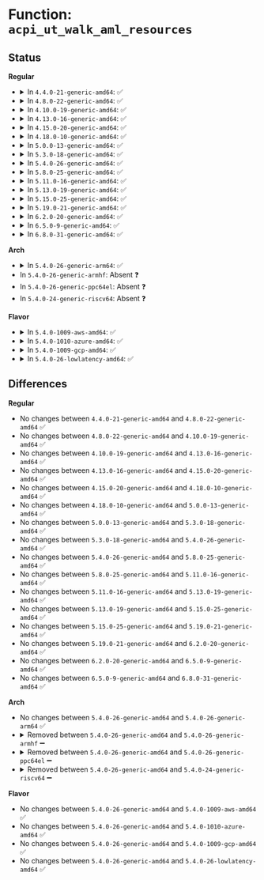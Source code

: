 # Function: <code>acpi_ut_walk_aml_resources</code>

## Status
<b>Regular</b>
<ul>
<li>
<details>
<summary>In <code>4.4.0-21-generic-amd64</code>: ✅</summary>

```c
acpi_status acpi_ut_walk_aml_resources(struct acpi_walk_state * walk_state, u8 * aml, acpi_size aml_length, acpi_walk_aml_callback user_function, void * * context)
```

```json
{
  "name": "acpi_ut_walk_aml_resources",
  "collision_type": "Unique Global",
  "inline_type": "No",
  "funcs": [
    {
      "addr": 18446744071583734986,
      "name": "acpi_ut_walk_aml_resources",
      "external": true,
      "loc": "drivers/acpi/acpica/utresrc.c:410",
      "file": "drivers/acpi/acpica/utresrc.c",
      "inline": "seen, unknown",
      "caller_inline": [],
      "caller_func": [
        "drivers/acpi/acpica/rscreate.c:acpi_buffer_to_resource",
        "drivers/acpi/acpica/rscreate.c:acpi_rs_create_resource_list",
        "drivers/acpi/acpica/utresrc.c:acpi_ut_get_resource_end_tag"
      ]
    }
  ],
  "symbols": [
    {
      "addr": 18446744071583734986,
      "name": "acpi_ut_walk_aml_resources",
      "section": ".text",
      "bind": "STB_GLOBAL",
      "size": 293
    }
  ]
}
```
</details>
</li>
<li>
<details>
<summary>In <code>4.8.0-22-generic-amd64</code>: ✅</summary>

```c
acpi_status acpi_ut_walk_aml_resources(struct acpi_walk_state * walk_state, u8 * aml, acpi_size aml_length, acpi_walk_aml_callback user_function, void * * context)
```

```json
{
  "name": "acpi_ut_walk_aml_resources",
  "collision_type": "Unique Global",
  "inline_type": "No",
  "funcs": [
    {
      "addr": 18446744071584059235,
      "name": "acpi_ut_walk_aml_resources",
      "external": true,
      "loc": "drivers/acpi/acpica/utresrc.c:410",
      "file": "drivers/acpi/acpica/utresrc.c",
      "inline": "seen, unknown",
      "caller_inline": [],
      "caller_func": [
        "drivers/acpi/acpica/rscreate.c:acpi_rs_create_resource_list",
        "drivers/acpi/acpica/rscreate.c:acpi_buffer_to_resource",
        "drivers/acpi/acpica/utresrc.c:acpi_ut_get_resource_end_tag"
      ]
    }
  ],
  "symbols": [
    {
      "addr": 18446744071584059235,
      "name": "acpi_ut_walk_aml_resources",
      "section": ".text",
      "bind": "STB_GLOBAL",
      "size": 310
    }
  ]
}
```
</details>
</li>
<li>
<details>
<summary>In <code>4.10.0-19-generic-amd64</code>: ✅</summary>

```c
acpi_status acpi_ut_walk_aml_resources(struct acpi_walk_state * walk_state, u8 * aml, acpi_size aml_length, acpi_walk_aml_callback user_function, void * * context)
```

```json
{
  "name": "acpi_ut_walk_aml_resources",
  "collision_type": "Unique Global",
  "inline_type": "No",
  "funcs": [
    {
      "addr": 18446744071584201082,
      "name": "acpi_ut_walk_aml_resources",
      "external": true,
      "loc": "drivers/acpi/acpica/utresrc.c:410",
      "file": "drivers/acpi/acpica/utresrc.c",
      "inline": "seen, unknown",
      "caller_inline": [],
      "caller_func": [
        "drivers/acpi/acpica/rscreate.c:acpi_rs_create_resource_list",
        "drivers/acpi/acpica/rscreate.c:acpi_buffer_to_resource",
        "drivers/acpi/acpica/utresrc.c:acpi_ut_get_resource_end_tag"
      ]
    }
  ],
  "symbols": [
    {
      "addr": 18446744071584201082,
      "name": "acpi_ut_walk_aml_resources",
      "section": ".text",
      "bind": "STB_GLOBAL",
      "size": 310
    }
  ]
}
```
</details>
</li>
<li>
<details>
<summary>In <code>4.13.0-16-generic-amd64</code>: ✅</summary>

```c
acpi_status acpi_ut_walk_aml_resources(struct acpi_walk_state * walk_state, u8 * aml, acpi_size aml_length, acpi_walk_aml_callback user_function, void * * context)
```

```json
{
  "name": "acpi_ut_walk_aml_resources",
  "collision_type": "Unique Global",
  "inline_type": "No",
  "funcs": [
    {
      "addr": 18446744071584268688,
      "name": "acpi_ut_walk_aml_resources",
      "external": true,
      "loc": "drivers/acpi/acpica/utresrc.c:173",
      "file": "drivers/acpi/acpica/utresrc.c",
      "inline": "seen, unknown",
      "caller_inline": [],
      "caller_func": [
        "drivers/acpi/acpica/rscreate.c:acpi_rs_create_resource_list",
        "drivers/acpi/acpica/rscreate.c:acpi_buffer_to_resource",
        "drivers/acpi/acpica/utresrc.c:acpi_ut_get_resource_end_tag"
      ]
    }
  ],
  "symbols": [
    {
      "addr": 18446744071584268688,
      "name": "acpi_ut_walk_aml_resources",
      "section": ".text",
      "bind": "STB_GLOBAL",
      "size": 308
    }
  ]
}
```
</details>
</li>
<li>
<details>
<summary>In <code>4.15.0-20-generic-amd64</code>: ✅</summary>

```c
acpi_status acpi_ut_walk_aml_resources(struct acpi_walk_state * walk_state, u8 * aml, acpi_size aml_length, acpi_walk_aml_callback user_function, void * * context)
```

```json
{
  "name": "acpi_ut_walk_aml_resources",
  "collision_type": "Unique Global",
  "inline_type": "No",
  "funcs": [
    {
      "addr": 18446744071584638945,
      "name": "acpi_ut_walk_aml_resources",
      "external": true,
      "loc": "drivers/acpi/acpica/utresrc.c:173",
      "file": "drivers/acpi/acpica/utresrc.c",
      "inline": "seen, unknown",
      "caller_inline": [],
      "caller_func": [
        "drivers/acpi/acpica/rscreate.c:acpi_rs_create_resource_list",
        "drivers/acpi/acpica/rscreate.c:acpi_buffer_to_resource",
        "drivers/acpi/acpica/utresrc.c:acpi_ut_get_resource_end_tag"
      ]
    }
  ],
  "symbols": [
    {
      "addr": 18446744071584638945,
      "name": "acpi_ut_walk_aml_resources",
      "section": ".text",
      "bind": "STB_GLOBAL",
      "size": 562
    }
  ]
}
```
</details>
</li>
<li>
<details>
<summary>In <code>4.18.0-10-generic-amd64</code>: ✅</summary>

```c
acpi_status acpi_ut_walk_aml_resources(struct acpi_walk_state * walk_state, u8 * aml, acpi_size aml_length, acpi_walk_aml_callback user_function, void * * context)
```

```json
{
  "name": "acpi_ut_walk_aml_resources",
  "collision_type": "Unique Global",
  "inline_type": "No",
  "funcs": [
    {
      "addr": 18446744071584864650,
      "name": "acpi_ut_walk_aml_resources",
      "external": true,
      "loc": "drivers/acpi/acpica/utresrc.c:137",
      "file": "drivers/acpi/acpica/utresrc.c",
      "inline": "seen, unknown",
      "caller_inline": [],
      "caller_func": [
        "drivers/acpi/acpica/rscreate.c:acpi_rs_create_resource_list",
        "drivers/acpi/acpica/rscreate.c:acpi_buffer_to_resource",
        "drivers/acpi/acpica/utresrc.c:acpi_ut_get_resource_end_tag"
      ]
    }
  ],
  "symbols": [
    {
      "addr": 18446744071584864650,
      "name": "acpi_ut_walk_aml_resources",
      "section": ".text",
      "bind": "STB_GLOBAL",
      "size": 562
    }
  ]
}
```
</details>
</li>
<li>
<details>
<summary>In <code>5.0.0-13-generic-amd64</code>: ✅</summary>

```c
acpi_status acpi_ut_walk_aml_resources(struct acpi_walk_state * walk_state, u8 * aml, acpi_size aml_length, acpi_walk_aml_callback user_function, void * * context)
```

```json
{
  "name": "acpi_ut_walk_aml_resources",
  "collision_type": "Unique Global",
  "inline_type": "No",
  "funcs": [
    {
      "addr": 18446744071584968150,
      "name": "acpi_ut_walk_aml_resources",
      "external": true,
      "loc": "drivers/acpi/acpica/utresrc.c:137",
      "file": "drivers/acpi/acpica/utresrc.c",
      "inline": "seen, unknown",
      "caller_inline": [],
      "caller_func": [
        "drivers/acpi/acpica/rscreate.c:acpi_rs_create_resource_list",
        "drivers/acpi/acpica/rscreate.c:acpi_buffer_to_resource",
        "drivers/acpi/acpica/utresrc.c:acpi_ut_get_resource_end_tag"
      ]
    }
  ],
  "symbols": [
    {
      "addr": 18446744071584968150,
      "name": "acpi_ut_walk_aml_resources",
      "section": ".text",
      "bind": "STB_GLOBAL",
      "size": 561
    }
  ]
}
```
</details>
</li>
<li>
<details>
<summary>In <code>5.3.0-18-generic-amd64</code>: ✅</summary>

```c
acpi_status acpi_ut_walk_aml_resources(struct acpi_walk_state * walk_state, u8 * aml, acpi_size aml_length, acpi_walk_aml_callback user_function, void * * context)
```

```json
{
  "name": "acpi_ut_walk_aml_resources",
  "collision_type": "Unique Global",
  "inline_type": "No",
  "funcs": [
    {
      "addr": 18446744071585171379,
      "name": "acpi_ut_walk_aml_resources",
      "external": true,
      "loc": "drivers/acpi/acpica/utresrc.c:137",
      "file": "drivers/acpi/acpica/utresrc.c",
      "inline": "seen, unknown",
      "caller_inline": [],
      "caller_func": [
        "drivers/acpi/acpica/rscreate.c:acpi_rs_create_resource_list",
        "drivers/acpi/acpica/rscreate.c:acpi_buffer_to_resource",
        "drivers/acpi/acpica/utresrc.c:acpi_ut_get_resource_end_tag"
      ]
    }
  ],
  "symbols": [
    {
      "addr": 18446744071585171379,
      "name": "acpi_ut_walk_aml_resources",
      "section": ".text",
      "bind": "STB_GLOBAL",
      "size": 566
    }
  ]
}
```
</details>
</li>
<li>
<details>
<summary>In <code>5.4.0-26-generic-amd64</code>: ✅</summary>

```c
acpi_status acpi_ut_walk_aml_resources(struct acpi_walk_state * walk_state, u8 * aml, acpi_size aml_length, acpi_walk_aml_callback user_function, void * * context)
```

```json
{
  "name": "acpi_ut_walk_aml_resources",
  "collision_type": "Unique Global",
  "inline_type": "No",
  "funcs": [
    {
      "addr": 18446744071585307736,
      "name": "acpi_ut_walk_aml_resources",
      "external": true,
      "loc": "drivers/acpi/acpica/utresrc.c:137",
      "file": "drivers/acpi/acpica/utresrc.c",
      "inline": "seen, unknown",
      "caller_inline": [],
      "caller_func": [
        "drivers/acpi/acpica/rscreate.c:acpi_rs_create_resource_list",
        "drivers/acpi/acpica/rscreate.c:acpi_buffer_to_resource",
        "drivers/acpi/acpica/utresrc.c:acpi_ut_get_resource_end_tag"
      ]
    }
  ],
  "symbols": [
    {
      "addr": 18446744071585307736,
      "name": "acpi_ut_walk_aml_resources",
      "section": ".text",
      "bind": "STB_GLOBAL",
      "size": 566
    }
  ]
}
```
</details>
</li>
<li>
<details>
<summary>In <code>5.8.0-25-generic-amd64</code>: ✅</summary>

```c
acpi_status acpi_ut_walk_aml_resources(struct acpi_walk_state * walk_state, u8 * aml, acpi_size aml_length, acpi_walk_aml_callback user_function, void * * context)
```

```json
{
  "name": "acpi_ut_walk_aml_resources",
  "collision_type": "Unique Global",
  "inline_type": "No",
  "funcs": [
    {
      "addr": 18446744071586014263,
      "name": "acpi_ut_walk_aml_resources",
      "external": true,
      "loc": "drivers/acpi/acpica/utresrc.c:137",
      "file": "drivers/acpi/acpica/utresrc.c",
      "inline": "seen, unknown",
      "caller_inline": [],
      "caller_func": [
        "drivers/acpi/acpica/rscreate.c:acpi_rs_create_resource_list",
        "drivers/acpi/acpica/rscreate.c:acpi_buffer_to_resource",
        "drivers/acpi/acpica/utresrc.c:acpi_ut_get_resource_end_tag"
      ]
    }
  ],
  "symbols": [
    {
      "addr": 18446744071586014263,
      "name": "acpi_ut_walk_aml_resources",
      "section": ".text",
      "bind": "STB_GLOBAL",
      "size": 566
    }
  ]
}
```
</details>
</li>
<li>
<details>
<summary>In <code>5.11.0-16-generic-amd64</code>: ✅</summary>

```c
acpi_status acpi_ut_walk_aml_resources(struct acpi_walk_state * walk_state, u8 * aml, acpi_size aml_length, acpi_walk_aml_callback user_function, void * * context)
```

```json
{
  "name": "acpi_ut_walk_aml_resources",
  "collision_type": "Unique Global",
  "inline_type": "No",
  "funcs": [
    {
      "addr": 18446744071586137058,
      "name": "acpi_ut_walk_aml_resources",
      "external": true,
      "loc": "drivers/acpi/acpica/utresrc.c:137",
      "file": "drivers/acpi/acpica/utresrc.c",
      "inline": "seen, unknown",
      "caller_inline": [],
      "caller_func": [
        "drivers/acpi/acpica/rscreate.c:acpi_rs_create_resource_list",
        "drivers/acpi/acpica/rscreate.c:acpi_buffer_to_resource",
        "drivers/acpi/acpica/utresrc.c:acpi_ut_get_resource_end_tag"
      ]
    }
  ],
  "symbols": [
    {
      "addr": 18446744071586137058,
      "name": "acpi_ut_walk_aml_resources",
      "section": ".text",
      "bind": "STB_GLOBAL",
      "size": 566
    }
  ]
}
```
</details>
</li>
<li>
<details>
<summary>In <code>5.13.0-19-generic-amd64</code>: ✅</summary>

```c
acpi_status acpi_ut_walk_aml_resources(struct acpi_walk_state * walk_state, u8 * aml, acpi_size aml_length, acpi_walk_aml_callback user_function, void * * context)
```

```json
{
  "name": "acpi_ut_walk_aml_resources",
  "collision_type": "Unique Global",
  "inline_type": "No",
  "funcs": [
    {
      "addr": 18446744071586013827,
      "name": "acpi_ut_walk_aml_resources",
      "external": true,
      "loc": "drivers/acpi/acpica/utresrc.c:138",
      "file": "drivers/acpi/acpica/utresrc.c",
      "inline": "seen, unknown",
      "caller_inline": [],
      "caller_func": [
        "drivers/acpi/acpica/rscreate.c:acpi_rs_create_resource_list",
        "drivers/acpi/acpica/rscreate.c:acpi_buffer_to_resource",
        "drivers/acpi/acpica/utresrc.c:acpi_ut_get_resource_end_tag"
      ]
    }
  ],
  "symbols": [
    {
      "addr": 18446744071586013827,
      "name": "acpi_ut_walk_aml_resources",
      "section": ".text",
      "bind": "STB_GLOBAL",
      "size": 563
    }
  ]
}
```
</details>
</li>
<li>
<details>
<summary>In <code>5.15.0-25-generic-amd64</code>: ✅</summary>

```c
acpi_status acpi_ut_walk_aml_resources(struct acpi_walk_state * walk_state, u8 * aml, acpi_size aml_length, acpi_walk_aml_callback user_function, void * * context)
```

```json
{
  "name": "acpi_ut_walk_aml_resources",
  "collision_type": "Unique Global",
  "inline_type": "No",
  "funcs": [
    {
      "addr": 18446744071586504175,
      "name": "acpi_ut_walk_aml_resources",
      "external": true,
      "loc": "drivers/acpi/acpica/utresrc.c:138",
      "file": "drivers/acpi/acpica/utresrc.c",
      "inline": "seen, unknown",
      "caller_inline": [],
      "caller_func": [
        "drivers/acpi/acpica/rscreate.c:acpi_rs_create_resource_list",
        "drivers/acpi/acpica/rscreate.c:acpi_buffer_to_resource",
        "drivers/acpi/acpica/utresrc.c:acpi_ut_get_resource_end_tag"
      ]
    }
  ],
  "symbols": [
    {
      "addr": 18446744071586504175,
      "name": "acpi_ut_walk_aml_resources",
      "section": ".text",
      "bind": "STB_GLOBAL",
      "size": 563
    }
  ]
}
```
</details>
</li>
<li>
<details>
<summary>In <code>5.19.0-21-generic-amd64</code>: ✅</summary>

```c
acpi_status acpi_ut_walk_aml_resources(struct acpi_walk_state * walk_state, u8 * aml, acpi_size aml_length, acpi_walk_aml_callback user_function, void * * context)
```

```json
{
  "name": "acpi_ut_walk_aml_resources",
  "collision_type": "Unique Global",
  "inline_type": "No",
  "funcs": [
    {
      "addr": 18446744071587759646,
      "name": "acpi_ut_walk_aml_resources",
      "external": true,
      "loc": "drivers/acpi/acpica/utresrc.c:138",
      "file": "drivers/acpi/acpica/utresrc.c",
      "inline": "seen, unknown",
      "caller_inline": [],
      "caller_func": [
        "drivers/acpi/acpica/rscreate.c:acpi_rs_create_resource_list",
        "drivers/acpi/acpica/rscreate.c:acpi_buffer_to_resource",
        "drivers/acpi/acpica/utresrc.c:acpi_ut_get_resource_end_tag"
      ]
    }
  ],
  "symbols": [
    {
      "addr": 18446744071587759646,
      "name": "acpi_ut_walk_aml_resources",
      "section": ".text",
      "bind": "STB_GLOBAL",
      "size": 601
    }
  ]
}
```
</details>
</li>
<li>
<details>
<summary>In <code>6.2.0-20-generic-amd64</code>: ✅</summary>

```c
acpi_status acpi_ut_walk_aml_resources(struct acpi_walk_state * walk_state, u8 * aml, acpi_size aml_length, acpi_walk_aml_callback user_function, void * * context)
```

```json
{
  "name": "acpi_ut_walk_aml_resources",
  "collision_type": "Unique Global",
  "inline_type": "No",
  "funcs": [
    {
      "addr": 18446744071589087504,
      "name": "acpi_ut_walk_aml_resources",
      "external": true,
      "loc": "drivers/acpi/acpica/utresrc.c:138",
      "file": "drivers/acpi/acpica/utresrc.c",
      "inline": "seen, unknown",
      "caller_inline": [],
      "caller_func": [
        "drivers/acpi/acpica/rscreate.c:acpi_rs_create_resource_list",
        "drivers/acpi/acpica/rscreate.c:acpi_buffer_to_resource",
        "drivers/acpi/acpica/utresrc.c:acpi_ut_get_resource_end_tag"
      ]
    }
  ],
  "symbols": [
    {
      "addr": 18446744071589087504,
      "name": "acpi_ut_walk_aml_resources",
      "section": ".text",
      "bind": "STB_GLOBAL",
      "size": 699
    }
  ]
}
```
</details>
</li>
<li>
<details>
<summary>In <code>6.5.0-9-generic-amd64</code>: ✅</summary>

```c
acpi_status acpi_ut_walk_aml_resources(struct acpi_walk_state * walk_state, u8 * aml, acpi_size aml_length, acpi_walk_aml_callback user_function, void * * context)
```

```json
{
  "name": "acpi_ut_walk_aml_resources",
  "collision_type": "Unique Global",
  "inline_type": "No",
  "funcs": [
    {
      "addr": 18446744071589379344,
      "name": "acpi_ut_walk_aml_resources",
      "external": true,
      "loc": "drivers/acpi/acpica/utresrc.c:141",
      "file": "drivers/acpi/acpica/utresrc.c",
      "inline": "seen, unknown",
      "caller_inline": [],
      "caller_func": [
        "drivers/acpi/acpica/rscreate.c:acpi_rs_create_resource_list",
        "drivers/acpi/acpica/rscreate.c:acpi_buffer_to_resource",
        "drivers/acpi/acpica/utresrc.c:acpi_ut_get_resource_end_tag"
      ]
    }
  ],
  "symbols": [
    {
      "addr": 18446744071589379344,
      "name": "acpi_ut_walk_aml_resources",
      "section": ".text",
      "bind": "STB_GLOBAL",
      "size": 698
    }
  ]
}
```
</details>
</li>
<li>
<details>
<summary>In <code>6.8.0-31-generic-amd64</code>: ✅</summary>

```c
acpi_status acpi_ut_walk_aml_resources(struct acpi_walk_state * walk_state, u8 * aml, acpi_size aml_length, acpi_walk_aml_callback user_function, void * * context)
```

```json
{
  "name": "acpi_ut_walk_aml_resources",
  "collision_type": "Unique Global",
  "inline_type": "No",
  "funcs": [
    {
      "addr": 18446744071589686496,
      "name": "acpi_ut_walk_aml_resources",
      "external": true,
      "loc": "drivers/acpi/acpica/utresrc.c:141",
      "file": "drivers/acpi/acpica/utresrc.c",
      "inline": "seen, unknown",
      "caller_inline": [],
      "caller_func": [
        "drivers/acpi/acpica/rscreate.c:acpi_rs_create_resource_list",
        "drivers/acpi/acpica/rscreate.c:acpi_buffer_to_resource",
        "drivers/acpi/acpica/utresrc.c:acpi_ut_get_resource_end_tag"
      ]
    }
  ],
  "symbols": [
    {
      "addr": 18446744071589686496,
      "name": "acpi_ut_walk_aml_resources",
      "section": ".text",
      "bind": "STB_GLOBAL",
      "size": 698
    }
  ]
}
```
</details>
</li>
</ul>
<b>Arch</b>
<ul>
<li>
<details>
<summary>In <code>5.4.0-26-generic-arm64</code>: ✅</summary>

```c
acpi_status acpi_ut_walk_aml_resources(struct acpi_walk_state * walk_state, u8 * aml, acpi_size aml_length, acpi_walk_aml_callback user_function, void * * context)
```

```json
{
  "name": "acpi_ut_walk_aml_resources",
  "collision_type": "Unique Global",
  "inline_type": "No",
  "funcs": [
    {
      "addr": 18446603336497619828,
      "name": "acpi_ut_walk_aml_resources",
      "external": true,
      "loc": "drivers/acpi/acpica/utresrc.c:137",
      "file": "drivers/acpi/acpica/utresrc.c",
      "inline": "seen, unknown",
      "caller_inline": [],
      "caller_func": [
        "drivers/acpi/acpica/rscreate.c:acpi_rs_create_resource_list",
        "drivers/acpi/acpica/rscreate.c:acpi_buffer_to_resource",
        "drivers/acpi/acpica/utresrc.c:acpi_ut_get_resource_end_tag"
      ]
    }
  ],
  "symbols": [
    {
      "addr": 18446603336497619828,
      "name": "acpi_ut_walk_aml_resources",
      "section": ".text",
      "bind": "STB_GLOBAL",
      "size": 344
    }
  ]
}
```
</details>
</li>
<li>
In <code>5.4.0-26-generic-armhf</code>: Absent ❓
</li>
<li>
In <code>5.4.0-26-generic-ppc64el</code>: Absent ❓
</li>
<li>
In <code>5.4.0-24-generic-riscv64</code>: Absent ❓
</li>
</ul>
<b>Flavor</b>
<ul>
<li>
<details>
<summary>In <code>5.4.0-1009-aws-amd64</code>: ✅</summary>

```c
acpi_status acpi_ut_walk_aml_resources(struct acpi_walk_state * walk_state, u8 * aml, acpi_size aml_length, acpi_walk_aml_callback user_function, void * * context)
```

```json
{
  "name": "acpi_ut_walk_aml_resources",
  "collision_type": "Unique Global",
  "inline_type": "No",
  "funcs": [
    {
      "addr": 18446744071585140553,
      "name": "acpi_ut_walk_aml_resources",
      "external": true,
      "loc": "drivers/acpi/acpica/utresrc.c:137",
      "file": "drivers/acpi/acpica/utresrc.c",
      "inline": "seen, unknown",
      "caller_inline": [],
      "caller_func": [
        "drivers/acpi/acpica/rscreate.c:acpi_rs_create_resource_list",
        "drivers/acpi/acpica/rscreate.c:acpi_buffer_to_resource",
        "drivers/acpi/acpica/utresrc.c:acpi_ut_get_resource_end_tag"
      ]
    }
  ],
  "symbols": [
    {
      "addr": 18446744071585140553,
      "name": "acpi_ut_walk_aml_resources",
      "section": ".text",
      "bind": "STB_GLOBAL",
      "size": 300
    }
  ]
}
```
</details>
</li>
<li>
<details>
<summary>In <code>5.4.0-1010-azure-amd64</code>: ✅</summary>

```c
acpi_status acpi_ut_walk_aml_resources(struct acpi_walk_state * walk_state, u8 * aml, acpi_size aml_length, acpi_walk_aml_callback user_function, void * * context)
```

```json
{
  "name": "acpi_ut_walk_aml_resources",
  "collision_type": "Unique Global",
  "inline_type": "No",
  "funcs": [
    {
      "addr": 18446744071585055753,
      "name": "acpi_ut_walk_aml_resources",
      "external": true,
      "loc": "drivers/acpi/acpica/utresrc.c:137",
      "file": "drivers/acpi/acpica/utresrc.c",
      "inline": "seen, unknown",
      "caller_inline": [],
      "caller_func": [
        "drivers/acpi/acpica/rscreate.c:acpi_rs_create_resource_list",
        "drivers/acpi/acpica/rscreate.c:acpi_buffer_to_resource",
        "drivers/acpi/acpica/utresrc.c:acpi_ut_get_resource_end_tag"
      ]
    }
  ],
  "symbols": [
    {
      "addr": 18446744071585055753,
      "name": "acpi_ut_walk_aml_resources",
      "section": ".text",
      "bind": "STB_GLOBAL",
      "size": 300
    }
  ]
}
```
</details>
</li>
<li>
<details>
<summary>In <code>5.4.0-1009-gcp-amd64</code>: ✅</summary>

```c
acpi_status acpi_ut_walk_aml_resources(struct acpi_walk_state * walk_state, u8 * aml, acpi_size aml_length, acpi_walk_aml_callback user_function, void * * context)
```

```json
{
  "name": "acpi_ut_walk_aml_resources",
  "collision_type": "Unique Global",
  "inline_type": "No",
  "funcs": [
    {
      "addr": 18446744071585259320,
      "name": "acpi_ut_walk_aml_resources",
      "external": true,
      "loc": "drivers/acpi/acpica/utresrc.c:137",
      "file": "drivers/acpi/acpica/utresrc.c",
      "inline": "seen, unknown",
      "caller_inline": [],
      "caller_func": [
        "drivers/acpi/acpica/rscreate.c:acpi_rs_create_resource_list",
        "drivers/acpi/acpica/rscreate.c:acpi_buffer_to_resource",
        "drivers/acpi/acpica/utresrc.c:acpi_ut_get_resource_end_tag"
      ]
    }
  ],
  "symbols": [
    {
      "addr": 18446744071585259320,
      "name": "acpi_ut_walk_aml_resources",
      "section": ".text",
      "bind": "STB_GLOBAL",
      "size": 566
    }
  ]
}
```
</details>
</li>
<li>
<details>
<summary>In <code>5.4.0-26-lowlatency-amd64</code>: ✅</summary>

```c
acpi_status acpi_ut_walk_aml_resources(struct acpi_walk_state * walk_state, u8 * aml, acpi_size aml_length, acpi_walk_aml_callback user_function, void * * context)
```

```json
{
  "name": "acpi_ut_walk_aml_resources",
  "collision_type": "Unique Global",
  "inline_type": "No",
  "funcs": [
    {
      "addr": 18446744071585365480,
      "name": "acpi_ut_walk_aml_resources",
      "external": true,
      "loc": "drivers/acpi/acpica/utresrc.c:137",
      "file": "drivers/acpi/acpica/utresrc.c",
      "inline": "seen, unknown",
      "caller_inline": [],
      "caller_func": [
        "drivers/acpi/acpica/rscreate.c:acpi_rs_create_resource_list",
        "drivers/acpi/acpica/rscreate.c:acpi_buffer_to_resource",
        "drivers/acpi/acpica/utresrc.c:acpi_ut_get_resource_end_tag"
      ]
    }
  ],
  "symbols": [
    {
      "addr": 18446744071585365480,
      "name": "acpi_ut_walk_aml_resources",
      "section": ".text",
      "bind": "STB_GLOBAL",
      "size": 566
    }
  ]
}
```
</details>
</li>
</ul>

## Differences
<b>Regular</b>
<ul>
<li>
No changes between <code>4.4.0-21-generic-amd64</code> and <code>4.8.0-22-generic-amd64</code> ✅
</li>
<li>
No changes between <code>4.8.0-22-generic-amd64</code> and <code>4.10.0-19-generic-amd64</code> ✅
</li>
<li>
No changes between <code>4.10.0-19-generic-amd64</code> and <code>4.13.0-16-generic-amd64</code> ✅
</li>
<li>
No changes between <code>4.13.0-16-generic-amd64</code> and <code>4.15.0-20-generic-amd64</code> ✅
</li>
<li>
No changes between <code>4.15.0-20-generic-amd64</code> and <code>4.18.0-10-generic-amd64</code> ✅
</li>
<li>
No changes between <code>4.18.0-10-generic-amd64</code> and <code>5.0.0-13-generic-amd64</code> ✅
</li>
<li>
No changes between <code>5.0.0-13-generic-amd64</code> and <code>5.3.0-18-generic-amd64</code> ✅
</li>
<li>
No changes between <code>5.3.0-18-generic-amd64</code> and <code>5.4.0-26-generic-amd64</code> ✅
</li>
<li>
No changes between <code>5.4.0-26-generic-amd64</code> and <code>5.8.0-25-generic-amd64</code> ✅
</li>
<li>
No changes between <code>5.8.0-25-generic-amd64</code> and <code>5.11.0-16-generic-amd64</code> ✅
</li>
<li>
No changes between <code>5.11.0-16-generic-amd64</code> and <code>5.13.0-19-generic-amd64</code> ✅
</li>
<li>
No changes between <code>5.13.0-19-generic-amd64</code> and <code>5.15.0-25-generic-amd64</code> ✅
</li>
<li>
No changes between <code>5.15.0-25-generic-amd64</code> and <code>5.19.0-21-generic-amd64</code> ✅
</li>
<li>
No changes between <code>5.19.0-21-generic-amd64</code> and <code>6.2.0-20-generic-amd64</code> ✅
</li>
<li>
No changes between <code>6.2.0-20-generic-amd64</code> and <code>6.5.0-9-generic-amd64</code> ✅
</li>
<li>
No changes between <code>6.5.0-9-generic-amd64</code> and <code>6.8.0-31-generic-amd64</code> ✅
</li>
</ul>
<b>Arch</b>
<ul>
<li>
No changes between <code>5.4.0-26-generic-amd64</code> and <code>5.4.0-26-generic-arm64</code> ✅
</li>
<li>
<details>
<summary>Removed between <code>5.4.0-26-generic-amd64</code> and <code>5.4.0-26-generic-armhf</code> ➖</summary>

```c
acpi_status acpi_ut_walk_aml_resources(struct acpi_walk_state * walk_state, u8 * aml, acpi_size aml_length, acpi_walk_aml_callback user_function, void * * context)
```
</details>
</li>
<li>
<details>
<summary>Removed between <code>5.4.0-26-generic-amd64</code> and <code>5.4.0-26-generic-ppc64el</code> ➖</summary>

```c
acpi_status acpi_ut_walk_aml_resources(struct acpi_walk_state * walk_state, u8 * aml, acpi_size aml_length, acpi_walk_aml_callback user_function, void * * context)
```
</details>
</li>
<li>
<details>
<summary>Removed between <code>5.4.0-26-generic-amd64</code> and <code>5.4.0-24-generic-riscv64</code> ➖</summary>

```c
acpi_status acpi_ut_walk_aml_resources(struct acpi_walk_state * walk_state, u8 * aml, acpi_size aml_length, acpi_walk_aml_callback user_function, void * * context)
```
</details>
</li>
</ul>
<b>Flavor</b>
<ul>
<li>
No changes between <code>5.4.0-26-generic-amd64</code> and <code>5.4.0-1009-aws-amd64</code> ✅
</li>
<li>
No changes between <code>5.4.0-26-generic-amd64</code> and <code>5.4.0-1010-azure-amd64</code> ✅
</li>
<li>
No changes between <code>5.4.0-26-generic-amd64</code> and <code>5.4.0-1009-gcp-amd64</code> ✅
</li>
<li>
No changes between <code>5.4.0-26-generic-amd64</code> and <code>5.4.0-26-lowlatency-amd64</code> ✅
</li>
</ul>
